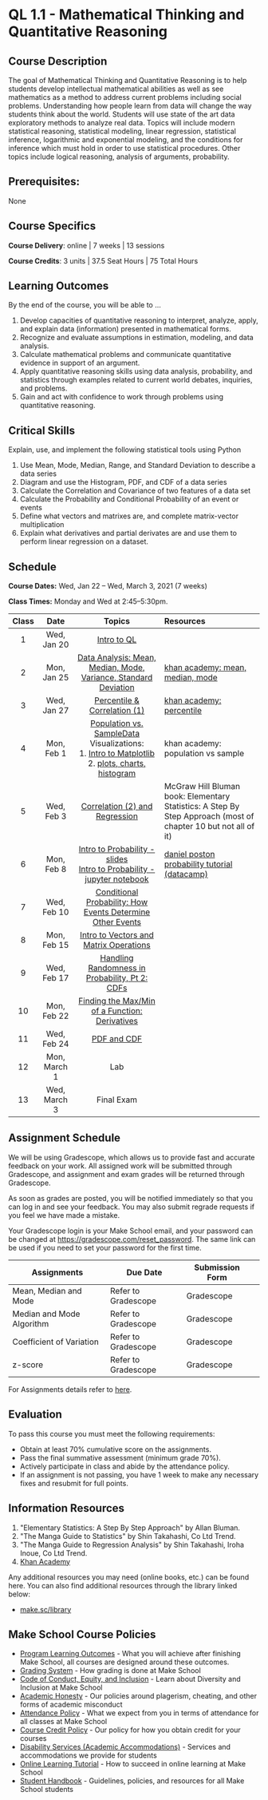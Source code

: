 # QL 1.1 - Mathematical Thinking and Quantitative Reasoning

## Course Description

The goal of Mathematical Thinking and Quantitative Reasoning is to help students develop intellectual mathematical abilities as well as see mathematics as a method to address current problems including social problems. Understanding how people learn from data will change the way students think about the world. Students will use state of the art data exploratory methods to analyze real data. Topics will include modern statistical reasoning, statistical modeling, linear regression, statistical inference, logarithmic and exponential modeling, and the conditions for inference which must hold in order to use statistical procedures.  Other topics include logical reasoning, analysis of arguments, probability.

## Prerequisites:  

None

## Course Specifics

**Course Delivery**: online | 7 weeks | 13 sessions

**Course Credits**: 3 units | 37.5 Seat Hours | 75 Total Hours

## Learning Outcomes

By the end of the course, you will be able to ...

1. Develop capacities of quantitative reasoning to interpret, analyze, apply, and explain data (information) presented in mathematical forms.
1. Recognize and evaluate assumptions in estimation, modeling, and data analysis.
1. Calculate mathematical problems and communicate quantitative evidence in support of an argument.
1. Apply quantitative reasoning skills using data analysis, probability, and statistics through examples related to current world debates, inquiries, and problems.
1. Gain and act with confidence to work through problems using quantitative reasoning.

## Critical Skills

Explain, use, and implement the following statistical tools using Python

1. Use Mean, Mode, Median, Range, and Standard Deviation to describe a data series
2. Diagram and use the Histogram, PDF, and CDF of a data series
3. Calculate the Correlation and Covariance of two features of a data set
4. Calculate the Probability and Conditional Probability of an event or events
5. Define what vectors and matrixes are, and complete matrix-vector multiplication
6. Explain what derivatives and partial derivates are and use them to perform linear regression on a dataset.


## Schedule


**Course Dates:** Wed, Jan 22 – Wed, March 3, 2021 (7 weeks)

**Class Times:** Monday and Wed at 2:45–5:30pm.

| Class |          Date          |                 Topics                  |            Resources           |
|:-----:|:----------------------:|:---------------------------------------:|:-------------------------------|
| 1     | Wed, Jan 20  | [Intro to QL]      | |
| 2     | Mon, Jan 25  | [Data Analysis: Mean, Median, Mode, Variance, Standard Deviation] | [khan academy: mean, median, mode] |
| 3     | Wed, Jan 27  | [Percentile & Correlation (1)] | [khan academy: percentile] |
| 4     | Mon, Feb 1  | [Population vs. SampleData] <br /> Visualizations: <br /> 1. [Intro to Matplotlib] <br /> 2. [plots, charts, histogram] | khan academy: population vs sample |
| 5     | Wed, Feb 3 | [Correlation (2) and Regression] | McGraw Hill Bluman book: Elementary Statistics: A Step By Step Approach (most of chapter 10 but not all of it)                                                             |
| 6     | Mon, Feb 8 | [Intro to Probability - slides] <br /> [Intro to Probability - jupyter notebook] | [daniel poston probability tutorial (datacamp)] |
| 7     | Wed, Feb 10 | [Conditional Probability: How Events Determine Other Events](https://docs.google.com/presentation/d/1JQguR_4LDu8f88vWWet4fVK-zDaYLbnDQtMwHmTB6vo/edit?usp=sharing) |  |
| 8     | Mon, Feb 15 | [Intro to Vectors and Matrix Operations](https://docs.google.com/presentation/d/1Cxx5yfX-bcxMGxj_HB6NBGzbyYpEF5ijT97atVq0IvM/edit?usp=sharing) |    |
| 9     | Wed, Feb 17 | [Handling Randomness in Probability, Pt 2: CDFs] |    |
| 10    | Mon, Feb 22 | [Finding the Max/Min of a Function: Derivatives](https://github.com/Make-School-Courses/QL-1.1-Quantitative-Reasoning/blob/master/Notebooks/Calculus/partial_derivative.ipynb) |    |
| 11    | Wed, Feb 24  | [PDF and CDF](https://docs.google.com/presentation/d/16wIu5pZnsGWHak4ci6oh-6vz-9JSePctVa9iu5qkYQo/edit?usp=sharing)   |    |
| 12    | Mon, March 1 | Lab |     |
| 13    | Wed, March 3 | Final Exam |     |


<!--Lessons-->
[Intro to QL]: https://docs.google.com/presentation/d/1YHxlWCWymcw2Uhiz1QaLNgiZ9odVA8WzDS644JcFYNI/edit?usp=sharing                                                                                                                                                                                    
[Data Analysis: Mean, Median, Mode, Variance, Standard Deviation]: https://docs.google.com/presentation/d/1AL15PxycbG3z0co9D0Un0vYY9gO4U8gFuNCHJ1g3Erw/edit?usp=sharing
[Percentile & Correlation (1)]: https://docs.google.com/presentation/d/1GNBJ8Hk1yadJKaNK1GAeXmKYlKHfDjsbV6KkuJRcRSs/edit?usp=sharing
[Population vs. SampleData]: https://docs.google.com/presentation/d/1jEa0VxOuAXkspkcnlkEQNLj6tcW59nqaHMQCTxaEpF8/edit?usp=sharing
[Intro to Matplotlib]: https://docs.google.com/presentation/d/1TbcTkppnDDoavAUIjB8brkM_nes6Jj8HDtI9SSk69ws/edit?usp=sharing
[plots, charts, histogram]: https://github.com/Make-School-Courses/QL-1.1-Quantitative-Reasoning/blob/master/Notebooks/visualizations/visualizations_in_data.ipynb
[Correlation (2) and Regression]:https://docs.google.com/presentation/d/1W-Ut1eYAXg7qr5teY8tfPQ-B6DzJ42Sr_VfYTMSF7Gs/edit?usp=sharing
[Intro to Probability - slides]: https://docs.google.com/presentation/d/1JQguR_4LDu8f88vWWet4fVK-zDaYLbnDQtMwHmTB6vo/edit?usp=sharing
[Intro to Probability - jupyter notebook]:https://docs.google.com/presentation/d/1JQguR_4LDu8f88vWWet4fVK-zDaYLbnDQtMwHmTB6vo/edit?usp=sharing
[daniel poston probability tutorial (datacamp)]: https://www.datacamp.com/community/tutorials/statistics-python-tutorial-probability-1
[Conditional Probability: How Events Determine Other Events]: https://github.com/Make-School-Courses/QL-1.1-Quantitative-Reasoning/blob/master/Notebooks/Conditional_Probability/Conditional_probability.ipynb
[Handling Randomness in Probability, Pt 1: PDFs]:https://github.com/Make-School-Courses/QL-1.1-Quantitative-Reasoning/blob/master/Notebooks/Handling_Randomness_in_Probability/pdf_cdf_Normal.ipynb
[Handling Randomness in Probability, Pt 2: CDFs]: https://github.com/Make-School-Courses/QL-1.1-Quantitative-Reasoning/blob/master/Notebooks/Handling_Randomness_in_Probability/pdf_cdf_Normal.ipynb
[Finding the Max/Min of a Function: Derivatives]: https://github.com/Make-School-Courses/QL-1.1-Quantitative-Reasoning/blob/master/Notebooks/Calculus/partial_derivative.ipynb
[Intro to Vectors and Matrix Multiplication]: https://github.com/Make-School-Courses/QL-1.1-Quantitative-Reasoning/blob/master/Notebooks/Linear_Algebra/linear_algebra.ipynb
[How Numbers Deceive]: https://github.com/Make-School-Courses/QL-1.1-Quantitative-Reasoning/blob/master/Notebooks/Numbers_Deceive/How_Numbers_Deceive.ipynb

<!--Resources-->
[khan academy: mean, median, mode]: https://www.khanacademy.org/math/cc-sixth-grade-math/cc-6th-data-statistics/mean-and-median/v/mean-median-and-mode
[khan academy: percentile]: https://www.google.com/search?q=percentile+khan+academy&oq=percentile+khan+academy&aqs=chrome..69i57j69i60l2.4528j0j4&sourceid=chrome&ie=UTF-8

## Assignment Schedule

We will be using Gradescope, which allows us to provide fast and accurate feedback on your work. All assigned work will be submitted through Gradescope, and assignment and exam grades will be returned through Gradescope.

As soon as grades are posted, you will be notified immediately so that you can log in and see your feedback. You may also submit regrade requests if you feel we have made a mistake.

Your Gradescope login is your Make School email, and your password can be changed at https://gradescope.com/reset_password. The same link can be used if you need to set your password for the first time.

| Assignments               | Due Date     | Submission Form |   |
|---------------------------|--------------|-----------------|---|
| Mean, Median and Mode     | Refer to Gradescope | Gradescope      |   |
| Median and Mode Algorithm | Refer to Gradescope | Gradescope      |   |
| Coefficient of Variation  | Refer to Gradescope | Gradescope      |   |
| z\-score                  | Refer to Gradescope | Gradescope      |   |

For Assignments details refer to [here](ql1-1.md).

## Evaluation
To pass this course you must meet the following requirements:

- Obtain at least 70% cumulative score on the assignments.
- Pass the final summative assessment (minimum grade 70%).
- Actively participate in class and abide by the attendance policy.
- If an assignment is not passing, you have 1 week to make any necessary fixes and resubmit for full points.

##  Information Resources

1. "Elementary Statistics: A Step By Step Approach" by Allan Bluman.
1. "The Manga Guide to Statistics" by Shin Takahashi, Co Ltd Trend.
1. "The Manga Guide to Regression Analysis" by Shin Takahashi, Iroha Inoue, Co Ltd Trend.
1. [Khan Academy](https://www.khanacademy.org/)

Any additional resources you may need (online books, etc.) can be found here. You can also find additional resources through the library linked below:

- [make.sc/library](http://make.sc/library)

## Make School Course Policies

- [Program Learning Outcomes](https://make.sc/program-learning-outcomes) - What you will achieve after finishing Make School, all courses are designed around these outcomes.
- [Grading System](https://make.sc/grading-system) - How grading is done at Make School
- [Code of Conduct, Equity, and Inclusion](https://make.sc/code-of-conduct) - Learn about Diversity and Inclusion at Make School
- [Academic Honesty](https://make.sc/academic-honesty-policy) - Our policies around plagerism, cheating, and other forms of academic misconduct
- [Attendance Policy](https://make.sc/attendance-policy) - What we expect from you in terms of attendance for all classes at Make School
- [Course Credit Policy](https://make.sc/course-credit-policy) - Our policy for how you obtain credit for your courses
- [Disability Services (Academic Accommodations)](https://make.sc/disability-services) - Services and accommodations we provide for students
- [Online Learning Tutorial](https://make.sc/online-learning-tutorial) - How to succeed in online learning at Make School
- [Student Handbook](https://make.sc/student-handbook) - Guidelines, policies, and resources for all Make School students

